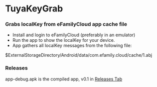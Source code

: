 # TuyaKeyGrab

### Grabs localKey from eFamilyCloud app cache file

* Install and login to eFamilyCloud (preferably in an emulator)
* Run the app to show the localKey for your device. 
* App gathers all localKey messages from the following file:

$ExternalStorageDirectory/Android/data/com.efamily.cloud/cache/1.abj

### Releases

app-debug.apk is the compiled app, v0.1 in [Releases Tab](https://github.com/bobalob/TuyaKeyGrab/releases)
